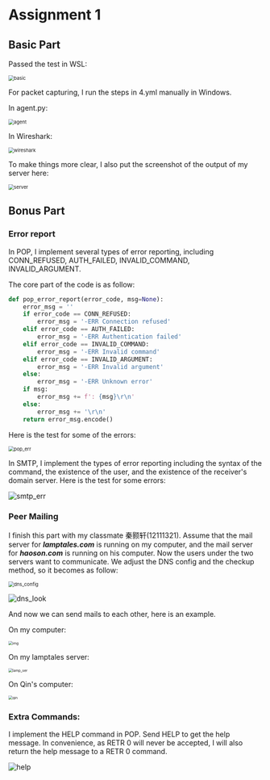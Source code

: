 # Assignment 1

## Basic Part

Passed the test in WSL:

<img src="C:\Users\ASUS\Desktop\materials\Network\assignments\png_save\basic.png" alt="basic" style="zoom:67%;" />

For packet capturing, I run the steps in 4.yml manually in Windows.

In agent.py:

<img src="C:\Users\ASUS\Desktop\materials\Network\assignments\png_save\agent.png" alt="agent" style="zoom:67%;" />

In Wireshark:

<img src="C:\Users\ASUS\Desktop\materials\Network\assignments\png_save\wireshark.png" alt="wireshark" style="zoom:67%;" />

To make things more clear, I also put the screenshot of the output of my server here:

<img src="C:\Users\ASUS\Desktop\materials\Network\assignments\png_save\server.png" alt="server" style="zoom:67%;" />



## Bonus Part

### Error report

In POP, I implement several types of error reporting, including CONN_REFUSED, AUTH_FAILED, INVALID_COMMAND, INVALID_ARGUMENT.

The core part of the code is as follow:
```python
def pop_error_report(error_code, msg=None):
    error_msg = ''
    if error_code == CONN_REFUSED:
        error_msg = '-ERR Connection refused'
    elif error_code == AUTH_FAILED:
        error_msg = '-ERR Authentication failed'
    elif error_code == INVALID_COMMAND:
        error_msg = '-ERR Invalid command'
    elif error_code == INVALID_ARGUMENT:
        error_msg = '-ERR Invalid argument'
    else:
        error_msg = '-ERR Unknown error'
    if msg:
        error_msg += f': {msg}\r\n'
    else:
        error_msg += '\r\n'
    return error_msg.encode()
```

Here is the test for some of the errors:

<img src="C:\Users\ASUS\Desktop\materials\Network\assignments\png_save\pop_err.png" alt="pop_err" style="zoom:67%;" />

In SMTP, I implement the types of error reporting including the syntax of the command, the existence of the user, and the existence of the receiver's domain server. Here is the test for some errors:

![smtp_err](C:\Users\ASUS\Desktop\materials\Network\assignments\png_save\smtp_err.png)

### Peer Mailing

I finish this part with my classmate 秦颢轩(12111321). Assume that the mail server for ***lamptales.com*** is running on my computer, and the mail server for ***haoson.com*** is running on his computer. Now the users under the two servers want to communicate. We adjust the DNS config and the checkup method, so it becomes as follow:

<img src="C:\Users\ASUS\Desktop\materials\Network\assignments\png_save\dns_config.png" alt="dns_config" style="zoom:67%;" />

![dns_look](C:\Users\ASUS\Desktop\materials\Network\assignments\png_save\dns_look.png)

And now we can send mails to each other, here is an example.

On my computer:

<img src="file:///C:\Users\ASUS\AppData\Roaming\Tencent\Users\179500516\TIM\WinTemp\RichOle\$6V9Z7QMU4(MUY(M6UO$)N5.png" alt="img" style="zoom:50%;" />

On my lamptales server:

<img src="C:\Users\ASUS\Desktop\materials\Network\assignments\png_save\lamp_ser.png" alt="lamp_ser" style="zoom: 50%;" />

On Qin's computer:

<img src="C:\Users\ASUS\Desktop\materials\Network\assignments\png_save\qin.png" alt="qin" style="zoom: 50%;" />

### Extra Commands:

I implement the HELP command in POP. Send HELP to get the help message. In convenience, as RETR 0 will never be accepted, I will also return the help message to a RETR 0 command.

![help](C:\Users\ASUS\Desktop\materials\Network\assignments\png_save\help.png)